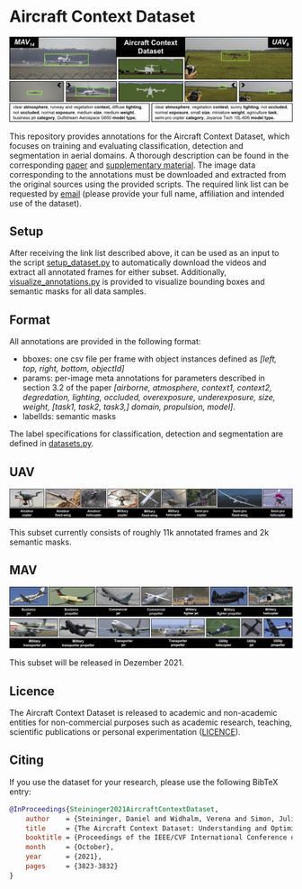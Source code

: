 # Aircraft Context Dataset
![aircraft_context_dataset_overview.png](figures/aircraft_context_dataset_overview.png "aircraft_context_dataset_overview.png")

This repository provides annotations for the Aircraft Context Dataset, which focuses on training and evaluating classification, detection and segmentation in aerial domains. 
A thorough description can be found in the corresponding [paper](https://openaccess.thecvf.com/content/ICCV2021W/AOTW/papers/Steininger_The_Aircraft_Context_Dataset_Understanding_and_Optimizing_Data_Variability_in_ICCVW_2021_paper.pdf) and [supplementary material](https://openaccess.thecvf.com/content/ICCV2021W/AOTW/supplemental/Steininger_The_Aircraft_Context_ICCVW_2021_supplemental.pdf). 
The image data corresponding to the annotations must be downloaded and extracted from the original sources using the provided scripts. The required link list can be requested by [email](mailto:verena.widhalm@ait.ac.at) (please provide your full name, affiliation and intended use of the dataset).  


## Setup
After receiving the link list described above, it can be used as an input to the script [setup_dataset.py](setup_dataset.py) to automatically download the videos and extract all annotated frames for either subset. Additionally, [visualize_annotations.py](visualize_annotations.py) is provided to visualize bounding boxes and semantic masks for all data samples.  


## Format
All annotations are provided in the following format:

* bboxes: one csv file per frame with object instances defined as *[left, top, right, bottom, objectId]*
* params: per-image meta annotations for parameters described in section 3.2 of the paper *[airborne, atmosphere, context1, context2, degredation, lighting, occluded, overexposure, underexposure, size, weight, [task1, task2, task3,] domain, propulsion, model]*.
* labelIds: semantic masks

The label specifications for classification, detection and segmentation are defined in [datasets.py](datasets.py).


## UAV 
![uav_label_categories.png](figures/uav_label_categories.png "uav_label_categories.png")

This subset currently consists of roughly 11k annotated frames and 2k semantic masks.


## MAV
![mav_label_categories.png](figures/mav_label_categories.png "mav_label_categories.png")

This subset will be released in Dezember 2021.


## Licence
The Aircraft Context Dataset is released to academic and non-academic entities for non-commercial purposes such as academic research, teaching, scientific publications or personal experimentation ([LICENCE](LICENCE)).


## Citing
If you use the dataset for your research, please use the following BibTeX entry:

```BibTeX
@InProceedings{Steininger2021AircraftContextDataset,
    author    = {Steininger, Daniel and Widhalm, Verena and Simon, Julia and Kriegler, Andreas and Sulzbachner, Christoph},
    title     = {The Aircraft Context Dataset: Understanding and Optimizing Data Variability in Aerial Domains},
    booktitle = {Proceedings of the IEEE/CVF International Conference on Computer Vision (ICCV) Workshops},
    month     = {October},
    year      = {2021},
    pages     = {3823-3832}
}
```
